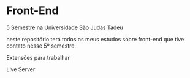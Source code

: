 # Front-End
5 Semestre na Universidade São Judas Tadeu

neste repositório terá todos os meus estudos sobre front-end que tive contato nesse 5º semestre 





































Extensões para trabalhar

Live Server